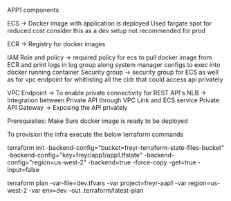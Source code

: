APP1 components

ECS -> Docker image with application is deployed 
      Used fargate spot for reduced cost consider this as a dev setup not recommended for prod

ECR -> Registry for docker images

IAM Role and policy -> required policy for ecs to pull docker image from ECR and print logs in log group along system manager configs to exec into docker running container
Security group -> security group for ECS as well as for vpc endpoint for whitlisting all the cidr that could access api privately

VPC Endpoint -> To enable private connectivity for REST API's
NLB -> Integration between Private API through VPC Link and ECS service
Private API Gateway -> Exposing the API privately


Prerequisites: 
Make Sure docker image is ready to be deployed

To provision the infra execute the below terraform commands

terraform init -backend-config="bucket=freyr-terraform-state-files-bucket" -backend-config="key=freyr/app1/app1.tfstate" -backend-config="region=us-west-2" -backend=true -force-copy -get=true -input=false


terraform plan -var-file=dev.tfvars -var project=freyr-aap1 -var region=us-west-2 -var env=dev -out .terraform/latest-plan